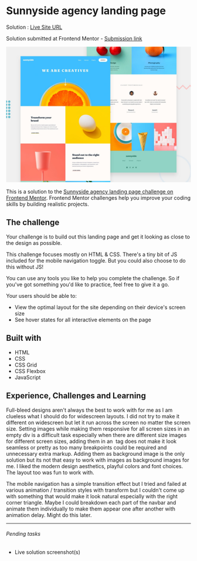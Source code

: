 # Sunnyside agency landing page

Solution : [Live Site URL](https://frontend-mentor-challenges-ecru.vercel.app/sunnyside-agency-landing-page/)

Solution submitted at Frontend Mentor - [Submission link](https://www.frontendmentor.io/solutions/sunnyside-agency-landing-page-html-css-js-BxijyHAp8)

![Design preview for the Sunnyside agency landing page coding challenge](./design/desktop-preview.jpg)

This is a solution to the [Sunnyside agency landing page challenge on Frontend Mentor](https://www.frontendmentor.io/challenges/sunnyside-agency-landing-page-7yVs3B6ef). Frontend Mentor challenges help you improve your coding skills by building realistic projects.

## The challenge

Your challenge is to build out this landing page and get it looking as close to the design as possible.

This challenge focuses mostly on HTML & CSS. There's a tiny bit of JS included for the mobile navigation toggle. But you could also choose to do this without JS!

You can use any tools you like to help you complete the challenge. So if you've got something you'd like to practice, feel free to give it a go.

Your users should be able to:

- View the optimal layout for the site depending on their device's screen size
- See hover states for all interactive elements on the page

## Built with

- HTML
- CSS
- CSS Grid
- CSS Flexbox
- JavaScript

## Experience, Challenges and Learning

Full-bleed designs aren't always the best to work with for me as I am clueless what I should do for widescreen layouts. I did not try to make it different on widescreen but let it run across the screen no matter the screen size. 
Setting images while making them responsive for all screen sizes in an empty div is a difficult task especially when there are different size images for different screen sizes, adding them in an <img> tag does not make it look seamless or pretty as too many breakpoints could be required and unnecessary extra markup. Adding them as background image is the only solution but its not that easy to work with images as background images for me.
I liked the modern design aesthetics, playful colors and font choices. The layout too was fun to work with.

The mobile navigation has a simple transition effect but I tried and failed at various animation / transition styles with transform but I couldn't come up with something that would make it look natural especially with the right corner triangle. Maybe I could breakdown each part of the navbar and animate them individually to make them appear one after another with animation delay. Might do this later.

---

###### Pending tasks

- Live solution screenshot(s)
